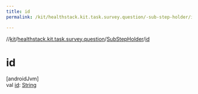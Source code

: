 ```yaml
---
title: id
permalink: /kit/healthstack.kit.task.survey.question/-sub-step-holder/id.html

---
```

//[kit](../../../index.html)/[healthstack.kit.task.survey.question](../index.html)/[SubStepHolder](index.html)/[id](id.html)



# id



[androidJvm]\
val [id](id.html): [String](https://kotlinlang.org/api/latest/jvm/stdlib/kotlin/-string/index.html)




